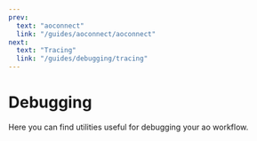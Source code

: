 ```yaml
---
prev:
  text: "aoconnect"
  link: "/guides/aoconnect/aoconnect"
next:
  text: "Tracing"
  link: "/guides/debugging/tracing"
---
```


# Debugging

Here you can find utilities useful for debugging your ao workflow.
